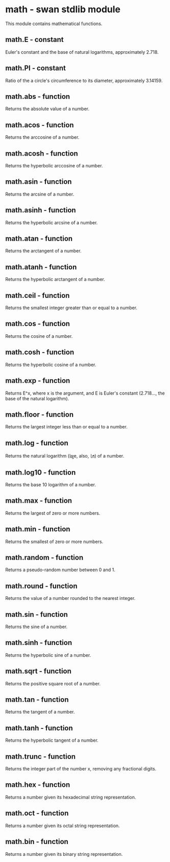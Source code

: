 math - swan stdlib module
============================================================================
This module contains mathematical functions.
  
math.E - constant
------------------------------------------------------------------------
Euler's constant and the base of natural logarithms, approximately 2.718.
  
math.PI - constant
------------------------------------------------------------------------
Ratio of the a circle's circumference to its diameter, approximately 3.14159.
  
math.abs - function
------------------------------------------------------------------------
Returns the absolute value of a number.
  
math.acos - function
------------------------------------------------------------------------
Returns the arccosine of a number.
  
math.acosh - function
------------------------------------------------------------------------
Returns the hyperbolic arccosine of a number.
  
math.asin - function
------------------------------------------------------------------------
Returns the arcsine of a number.
  
math.asinh - function
------------------------------------------------------------------------
Returns the hyperbolic arcsine of a number.
  
math.atan - function
------------------------------------------------------------------------
Returns the arctangent of a number.
  
math.atanh - function
------------------------------------------------------------------------
Returns the hyperbolic arctangent of a number.
  
math.ceil - function
------------------------------------------------------------------------
Returns the smallest integer greater than or equal to a number.
  
math.cos - function
------------------------------------------------------------------------
Returns the cosine of a number.
  
math.cosh - function
------------------------------------------------------------------------
Returns the hyperbolic cosine of a number.
  
math.exp - function
------------------------------------------------------------------------
Returns E^x, where x is the argument, and E is Euler's constant
(2.718…, the base of the natural logarithm).
  
math.floor - function
------------------------------------------------------------------------
Returns the largest integer less than or equal to a number.
  
math.log - function
------------------------------------------------------------------------
Returns the natural logarithm (㏒e, also, ㏑) of a number.
  
math.log10 - function
------------------------------------------------------------------------
Returns the base 10 logarithm of a number.
  
math.max - function
------------------------------------------------------------------------
Returns the largest of zero or more numbers.
  
math.min - function
------------------------------------------------------------------------
Returns the smallest of zero or more numbers.
  
math.random - function
------------------------------------------------------------------------
Returns a pseudo-random number between 0 and 1.
  
math.round - function
------------------------------------------------------------------------
Returns the value of a number rounded to the nearest integer.
  
math.sin - function
------------------------------------------------------------------------
Returns the sine of a number.
  
math.sinh - function
------------------------------------------------------------------------
Returns the hyperbolic sine of a number.
  
math.sqrt - function
------------------------------------------------------------------------
Returns the positive square root of a number.
  
math.tan - function
------------------------------------------------------------------------
Returns the tangent of a number.
  
math.tanh - function
------------------------------------------------------------------------
Returns the hyperbolic tangent of a number.
  
math.trunc - function
------------------------------------------------------------------------
Returns the integer part of the number x, removing any fractional digits.
  
math.hex - function
------------------------------------------------------------------------
Returns a number given its hexadecimal string representation.
  
math.oct - function
------------------------------------------------------------------------
Returns a number given its octal string representation.
  
math.bin - function
------------------------------------------------------------------------
Returns a number given its binary string representation.
  

